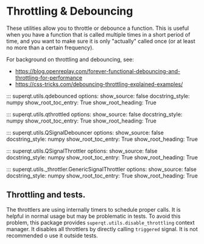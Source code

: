 # Throttling & Debouncing

These utilities allow you to throttle or debounce a function. This is useful
when you have a function that is called multiple times in a short period of
time, and you want to make sure it is only "actually" called once (or at least
no more than a certain frequency).

For background on throttling and debouncing, see:

- <https://blog.openreplay.com/forever-functional-debouncing-and-throttling-for-performance>
- <https://css-tricks.com/debouncing-throttling-explained-examples/>

::: superqt.utils.qdebounced
    options:
        show_source: false
        docstring_style: numpy
        show_root_toc_entry: True
        show_root_heading: True

::: superqt.utils.qthrottled
    options:
        show_source: false
        docstring_style: numpy
        show_root_toc_entry: True
        show_root_heading: True

::: superqt.utils.QSignalDebouncer
    options:
        show_source: false
        docstring_style: numpy
        show_root_toc_entry: True
        show_root_heading: True

::: superqt.utils.QSignalThrottler
    options:
        show_source: false
        docstring_style: numpy
        show_root_toc_entry: True
        show_root_heading: True

::: superqt.utils._throttler.GenericSignalThrottler
    options:
        show_source: false
        docstring_style: numpy
        show_root_toc_entry: True
        show_root_heading: True


## Throttling and tests.

The throttlers are using internally timers to schedule proper calls. It is helpful
in normal usage but may be problematic in tests. To avoid this problem, this package
provides `superqt.utils.disable_throttling` context manager. It disables all throttlers
by directly calling `triggered` signal. It is not recommended o use it outside tests.
